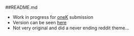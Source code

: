 ##README.md
- Work in progress for [oneK](http://onekb.net/) submission
- Version can be seen [here](http://addison.im/oneK)
- Not very original and did a never ending reddit theme...